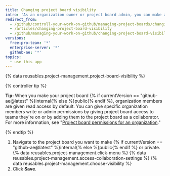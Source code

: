 ```yaml
---
title: Changing project board visibility
intro: 'As an organization owner or project board admin, you can make a project board {% if currentVersion == "github-ae@latest" %}internal{% else %}public{% endif %} or private.'
redirect_from:
  - /github/controll-your-work-on-github/managing-project-boards/changing-project-board-visibility
  - /articles/changing-project-board-visibility
  - /github/managing-your-work-on-github/changing-project-board-visibility
versions:
  free-pro-team: '*'
  enterprise-server: '*'
  github-ae: '*'
topics:
  - use this app
---
```

{% data reusables.project-management.project-board-visibility %}

{% controller tip %}

**Tip:** When you make your project board {% if currentVersion == "github-ae@latest" %}internal{% else %}public{% endif %}, organization members are given read access by default. You can give specific organization members write or admin permissions by giving project board access to teams they're on or by adding them to the project board as a collaborator. For more information, see "[Project board permissions for an organization](/articles/project-board-permissions-for-an-organization)."

{% endtip %}

1. Navigate to the project board you want to make {% if currentVersion == "github-ae@latest" %}internal{% else %}public{% endif %} or private.
{% data reusables.project-management.click-menu %}
{% data reusables.project-management.access-collaboration-settings %}
{% data reusables.project-management.choose-visibility %}
1. Click **Save**.
